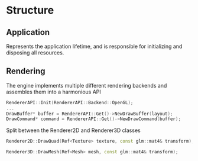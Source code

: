 
# Structure

## Application
Represents the application lifetime, and is responsible for initializing and disposing all resources.

## Rendering
The engine implements multiple different rendering backends and assembles them into a harmonious API
```cpp
RendererAPI::Init(RendererAPI::Backend::OpenGL);
...
DrawBuffer* buffer = RendererAPI::Get()->NewDrawBuffer(layout);
DrawCommand* command = RendererAPI::Get()->NewDrawCommand(buffer);

```

Split between the Renderer2D and Renderer3D classes
```cpp
Renderer2D::DrawQuad(Ref<Texture> texture, const glm::mat4& transform);
```

```cpp
Renderer3D::DrawMesh(Ref<Mesh> mesh, const glm::mat4& transform);
```


